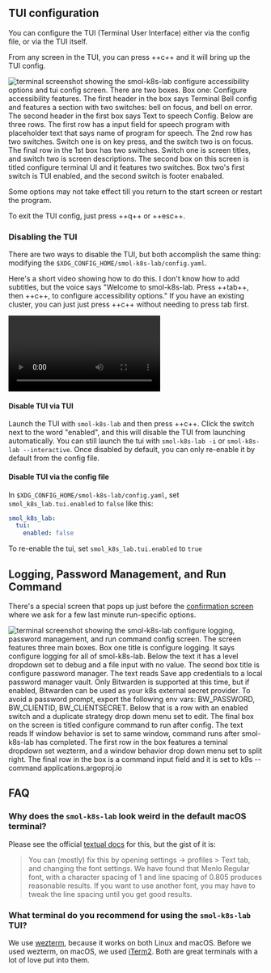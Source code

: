 ## TUI configuration

You can configure the TUI (Terminal User Interface) either via the config file, or via the TUI itself.

From any screen in the TUI, you can press ++c++ and it will bring up the TUI config.

![terminal screenshot showing the smol-k8s-lab configure accessibility options and tui config screen. There are two boxes. Box one: Configure accessibility features. The first header in the box says Terminal Bell config and features a section with two switches: bell on focus, and bell on error. The second header in the first box says Text to speech Config. Below are three rows. The first row has a input field for speech program with placeholder text that says name of program for speech. The 2nd row has two switches. Switch one is on key press, and the switch two is on focus. The final row in the 1st box has two switches. Switch one is screen titles, and switch two is screen descriptions. The second box on this screen is titled configure terminal UI and it features two switches. Box two's first switch is TUI enabled, and the second switch is footer enabaled.](../../assets/images/screenshots/tui_config_screen.svg)

Some options may not take effect till you return to the start screen or restart the program.

To exit the TUI config, just press ++q++ or ++esc++.

### Disabling the TUI

There are two ways to disable the TUI, but both accomplish the same thing: modifying the `$XDG_CONFIG_HOME/smol-k8s-lab/config.yaml`.

Here's a short video showing how to do this. I don't know how to add subtitles, but the voice says "Welcome to smol-k8s-lab. Press ++tab++, then ++c++, to configure accessibility options." If you have an existing cluster, you can just just press ++c++ without needing to press tab first.

![type:video](../../assets/videos/how_to_disable_text_to_speech.mov)

#### Disable TUI via TUI

Launch the TUI with `smol-k8s-lab` and then press ++c++. Click the switch next to the word "enabled", and this will disable the TUI from launching automatically. You can still launch the tui with `smol-k8s-lab -i` or `smol-k8s-lab --interactive`. Once disabled by default, you can only re-enable it by default from the config file.

#### Disable TUI via the config file

In `$XDG_CONFIG_HOME/smol-k8s-lab/config.yaml`, set `smol_k8s_lab.tui.enabled` to `false` like this:

```yaml
smol_k8s_lab:
  tui:
    enabled: false
```

To re-enable the tui, set `smol_k8s_lab.tui.enabled` to `true`


## Logging, Password Management, and Run Command

There's a special screen that pops up just before the [confirmation screen](/tui/confirmation_screen/#confirming-your-configuration) where we ask for a few last minute run-specific options.

![terminal screenshot showing the smol-k8s-lab configure logging, password management, and run command config screen. The screen features three main boxes. Box one title is configure logging. It says configure logging for all of smol-k8s-lab. Below the text it has a level dropdown set to debug and a file input with no value. The seond box title is configure password manager. The text reads Save app credentials to a local password manager vault. Only Bitwarden is supported at this time, but if enabled, Bitwarden can be used as your k8s external secret provider. To avoid a password prompt, export the following env vars: BW_PASSWORD, BW_CLIENTID, BW_CLIENTSECRET. Below that is a row with an enabled switch and a duplicate strategy drop down menu set to edit. The final box on the screen is titled configure command to run after config. The text reads If window behavior is set to same window, command runs after smol-k8s-lab has completed. The first row in the box features a teminal dropdown set wezterm, and a window behavior drop down menu set to split right. The final row in the box is a command input field and it is set to k9s --command applications.argoproj.io](../../assets/images/screenshots/logging_password_config.svg)

## FAQ

### Why does the `smol-k8s-lab` look weird in the default macOS terminal?

Please see the official [textual docs](https://textual.textualize.io/FAQ/#why-doesnt-textual-look-good-on-macos) for this, but the gist of it is:

> You can (mostly) fix this by opening settings -> profiles > Text tab, and changing the font settings. We have found that Menlo Regular font, with a character spacing of 1 and line spacing of 0.805 produces reasonable results. If you want to use another font, you may have to tweak the line spacing until you get good results.


### What terminal do you recommend for using the `smol-k8s-lab` TUI?

We use [wezterm](https://wezfurlong.org/wezterm/index.html), because it works on both Linux and macOS. Before we used wezterm, on macOS, we used [iTerm2](https://iterm2.com/). Both are great terminals with a lot of love put into them.
